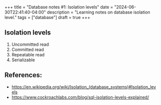 +++
title = "Database notes #1: Isolation levels"
date = "2024-06-30T22:41:40-04:00"
description = "Learning notes on database isolation level."
tags = ["database"]
draft = true
+++

## Isolation levels

1. Uncommitted read
2. Committed read
3. Repeatable read
4. Serializable

## References:

- https://en.wikipedia.org/wiki/Isolation_(database_systems)#Isolation_levels
- https://www.cockroachlabs.com/blog/sql-isolation-levels-explained/
